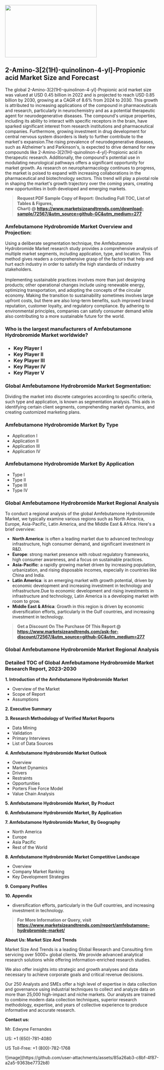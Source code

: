 <p><img class="alignnone size-medium wp-image-20088" src="https://ffe5etoiles.com/wp-content/uploads/2024/12/MST1-300x171.png" alt="" width="300" height="171" /></p><h2>2-Amino-3[2(1H)-quinolinon-4-yl]-Propionic acid Market Size and Forecast</h2><p>The global 2-Amino-3[2(1H)-quinolinon-4-yl]-Propionic acid market size was valued at USD 0.45 billion in 2022 and is projected to reach USD 0.85 billion by 2030, growing at a CAGR of 8.6% from 2024 to 2030. This growth is attributed to increasing applications of the compound in pharmaceuticals and research, particularly in neurochemistry and as a potential therapeutic agent for neurodegenerative diseases. The compound's unique properties, including its ability to interact with specific receptors in the brain, have sparked significant interest from research institutions and pharmaceutical companies. Furthermore, growing investment in drug development for central nervous system disorders is likely to further contribute to the market's expansion.The rising prevalence of neurodegenerative diseases, such as Alzheimer's and Parkinson's, is expected to drive demand for new compounds like 2-Amino-3[2(1H)-quinolinon-4-yl]-Propionic acid in therapeutic research. Additionally, the compound's potential use in modulating neurological pathways offers a significant opportunity for market growth. As research on neuropharmacology continues to progress, the market is poised to expand with increasing collaborations in the pharmaceutical and biotechnology sectors. This trend will play a pivotal role in shaping the market's growth trajectory over the coming years, creating new opportunities in both developed and emerging markets.</p></p><blockquote id="" class=""><strong>Request PDF Sample Copy of Report: (Including Full TOC, List of Tables &amp; Figures, Chart)&nbsp;@&nbsp;<strong><a href="https://www.marketsizeandtrends.com/download-sample/72567/&utm_source=github-GC&utm_medium=277" target="_blank">https://www.marketsizeandtrends.com/download-sample/72567/&utm_source=github-GC&utm_medium=277</a></strong></strong></blockquote><h3 id="" class="">Amfebutamone Hydrobromide Market&nbsp;Overview and Projection:</h3><p id="" class="">Using a deliberate segmentation technique, the Amfebutamone Hydrobromide Market research study provides a comprehensive analysis of multiple market segments, including application, type, and location. This method gives readers a comprehensive grasp of the factors that help and hurt each industry in order to satisfy the high standards of industry stakeholders. <br /> <br />Implementing sustainable practices involves more than just designing products; other operational changes include using renewable energy, optimizing transportation, and adopting the concepts of the circular economy. Making the transition to sustainability sometimes involves large upfront costs, but there are also long-term benefits, such improved brand reputation, customer loyalty, and regulatory compliance. By adhering to environmental principles, companies can satisfy consumer demand while also contributing to a more sustainable future for the world.</p><h3 id="" class="">Who is the largest manufacturers of&nbsp;Amfebutamone Hydrobromide Market worldwide?</h3><h3 class=""><p><ul><li>Key Player I </li><li> Key Player II </li><li> Key Player III </li><li> Key Player IV </li><li> Key Player V</li></ul></p></h3><h3 id="" class="">Global&nbsp;Amfebutamone Hydrobromide Market Segmentation:</h3><p id="" class="">Dividing the market into discrete categories according to specific criteria, such type and application, is known as segmentation analysis. This aids in identifying certain client segments, comprehending market dynamics, and creating customized marketing plans.</p><h3 id="" class="">Amfebutamone Hydrobromide Market&nbsp;By Type</h3><p><p><ul><li>Application I</li><li> Application II</li><li> Application III</li><li> Application IV</p></li></ul></p></p><h3 id="" class="">Amfebutamone Hydrobromide Market&nbsp;By Application</h3><p class=""><p><ul><li>Type I</li><li> Type II</li><li> Type III</li><li> Type IV</li></ul></p></p><h3 id="" class="">Global Amfebutamone Hydrobromide Market Regional Analysis</h3><p id="" class="">To conduct a regional analysis of the global Amfebutamone Hydrobromide Market, we typically examine various regions such as North America, Europe, Asia-Pacific, Latin America, and the Middle East &amp; Africa. Here's a brief overview:</p><ul><li><strong>North America</strong>: is often a leading market due to advanced technology infrastructure, high consumer demand, and significant investment in R&amp;D.</li><li><strong>Europe</strong>: strong market presence with robust regulatory frameworks, high consumer awareness, and a focus on sustainable practices.</li><li><strong>Asia-Pacific</strong>: a rapidly growing market driven by increasing population, urbanization, and rising disposable incomes, especially in countries like China and India.</li><li><strong>Latin America</strong>: is an emerging market with growth potential, driven by economic development and increasing investment in technology and infrastructure.Due to economic development and rising investments in infrastructure and technology, Latin America is a developing market with room to grow.</li><li><strong>Middle East &amp; Africa</strong>: Growth in this region is driven by economic diversification efforts, particularly in the Gulf countries, and increasing investment in technology.</li></ul><blockquote id="" class=""><strong>Get a Discount On The Purchase Of This Report @ <strong><a href="https://www.marketsizeandtrends.com/ask-for-discount/72567/&utm_source=github-GC&utm_medium=277" target="_blank">https://www.marketsizeandtrends.com/ask-for-discount/72567/&utm_source=github-GC&utm_medium=277</a></strong></strong></blockquote><h3 id="" class="">Global Amfebutamone Hydrobromide Market Regional Analysis</h3><h3 id="" class="">Detailed TOC of Global Amfebutamone Hydrobromide Market Research Report, 2023-2030</h3><p id="" class=""><strong>1. Introduction of the Amfebutamone Hydrobromide Market</strong></p><ul><li>Overview of the Market</li><li>Scope of Report</li><li>Assumptions</li></ul><p id="" class=""><strong>2. Executive Summary</strong></p><p id="" class=""><strong>3. Research Methodology of Verified Market Reports</strong></p><ul><li>Data Mining</li><li>Validation</li><li>Primary Interviews</li><li>List of Data Sources</li></ul><p id="" class=""><strong>4. Amfebutamone Hydrobromide Market Outlook</strong></p><ul><li>Overview</li><li>Market Dynamics</li><li>Drivers</li><li>Restraints</li><li>Opportunities</li><li>Porters Five Force Model</li><li>Value Chain Analysis</li></ul><p id="" class=""><strong>5. Amfebutamone Hydrobromide Market, By Product</strong></p><p id="" class=""><strong>6. Amfebutamone Hydrobromide Market, By Application</strong></p><p id="" class=""><strong>7. Amfebutamone Hydrobromide Market, By Geography</strong></p><ul><li>North America</li><li>Europe</li><li>Asia Pacific</li><li>Rest of the World</li></ul><p id="" class=""><strong>8. Amfebutamone Hydrobromide Market Competitive Landscape</strong></p><ul><li>Overview</li><li>Company Market Ranking</li><li>Key Development Strategies</li></ul><p id="" class=""><strong>9. Company Profiles</strong></p><p id="" class=""><strong>10. Appendix</strong></p><ul><li>diversification efforts, particularly in the Gulf countries, and increasing investment in technology.</li></ul><blockquote id="" class=""><strong>For More Information or Query, visit <strong><strong><a href="https://www.marketsizeandtrends.com/report/amfebutamone-hydrobromide-market/" target="_blank">https://www.marketsizeandtrends.com/report/amfebutamone-hydrobromide-market/</a></strong></strong></strong></blockquote><p id="" class=""><strong>About Us: Market Size And Trends</strong></p><p id="" class="">Market Size And Trends is a leading Global Research and Consulting firm servicing over 5000+ global clients. We provide advanced analytical research solutions while offering information-enriched research studies.</p><p id="" class="">We also offer insights into strategic and growth analyses and data necessary to achieve corporate goals and critical revenue decisions.</p><p id="" class="">Our 250 Analysts and SMEs offer a high level of expertise in data collection and governance using industrial techniques to collect and analyze data on more than 25,000 high-impact and niche markets. Our analysts are trained to combine modern data collection techniques, superior research methodology, expertise, and years of collective experience to produce informative and accurate research.</p><p id="" class=""><strong>Contact us:</strong></p><p id="" class="">Mr. Edwyne Fernandes</p><p id="" class="">US: +1 (650)-781-4080</p><p id="" class="">US Toll-Free: +1 (800)-782-1768</p>
![image](https://github.com/user-attachments/assets/85a26ab3-c8bf-4f87-a2a5-9363be7732b8)
